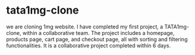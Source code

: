 # tata1mg-clone
we are cloning 1mg website.
I have completed my first project, a TATA1mg-clone, within a collaborative team. The project includes a homepage, products page, cart page, and checkout page, all with sorting and filtering functionalities. It is a collaborative project completed within 6 days.

<a href="https://648b7445ccba720a9e352702--deft-pika-7adc6a.netlify.app/"></a>
